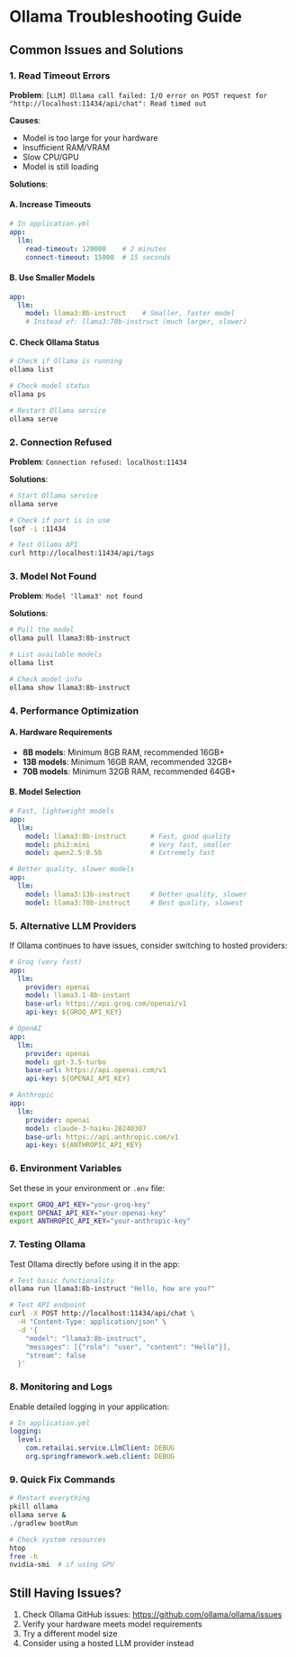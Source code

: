 # Ollama Troubleshooting Guide

## Common Issues and Solutions

### 1. Read Timeout Errors

**Problem**: `[LLM] Ollama call failed: I/O error on POST request for "http://localhost:11434/api/chat": Read timed out`

**Causes**:
- Model is too large for your hardware
- Insufficient RAM/VRAM
- Slow CPU/GPU
- Model is still loading

**Solutions**:

#### A. Increase Timeouts
```yaml
# In application.yml
app:
  llm:
    read-timeout: 120000    # 2 minutes
    connect-timeout: 15000  # 15 seconds
```

#### B. Use Smaller Models
```yaml
app:
  llm:
    model: llama3:8b-instruct    # Smaller, faster model
    # Instead of: llama3:70b-instruct (much larger, slower)
```

#### C. Check Ollama Status
```bash
# Check if Ollama is running
ollama list

# Check model status
ollama ps

# Restart Ollama service
ollama serve
```

### 2. Connection Refused

**Problem**: `Connection refused: localhost:11434`

**Solutions**:
```bash
# Start Ollama service
ollama serve

# Check if port is in use
lsof -i :11434

# Test Ollama API
curl http://localhost:11434/api/tags
```

### 3. Model Not Found

**Problem**: `Model 'llama3' not found`

**Solutions**:
```bash
# Pull the model
ollama pull llama3:8b-instruct

# List available models
ollama list

# Check model info
ollama show llama3:8b-instruct
```

### 4. Performance Optimization

#### A. Hardware Requirements
- **8B models**: Minimum 8GB RAM, recommended 16GB+
- **13B models**: Minimum 16GB RAM, recommended 32GB+
- **70B models**: Minimum 32GB RAM, recommended 64GB+

#### B. Model Selection
```yaml
# Fast, lightweight models
app:
  llm:
    model: llama3:8b-instruct      # Fast, good quality
    model: phi3:mini               # Very fast, smaller
    model: qwen2.5:0.5b            # Extremely fast

# Better quality, slower models
app:
  llm:
    model: llama3:13b-instruct     # Better quality, slower
    model: llama3:70b-instruct     # Best quality, slowest
```

### 5. Alternative LLM Providers

If Ollama continues to have issues, consider switching to hosted providers:

```yaml
# Groq (very fast)
app:
  llm:
    provider: openai
    model: llama3.1-8b-instant
    base-url: https://api.groq.com/openai/v1
    api-key: ${GROQ_API_KEY}

# OpenAI
app:
  llm:
    provider: openai
    model: gpt-3.5-turbo
    base-url: https://api.openai.com/v1
    api-key: ${OPENAI_API_KEY}

# Anthropic
app:
  llm:
    provider: openai
    model: claude-3-haiku-20240307
    base-url: https://api.anthropic.com/v1
    api-key: ${ANTHROPIC_API_KEY}
```

### 6. Environment Variables

Set these in your environment or `.env` file:
```bash
export GROQ_API_KEY="your-groq-key"
export OPENAI_API_KEY="your-openai-key"
export ANTHROPIC_API_KEY="your-anthropic-key"
```

### 7. Testing Ollama

Test Ollama directly before using it in the app:
```bash
# Test basic functionality
ollama run llama3:8b-instruct "Hello, how are you?"

# Test API endpoint
curl -X POST http://localhost:11434/api/chat \
  -H "Content-Type: application/json" \
  -d '{
    "model": "llama3:8b-instruct",
    "messages": [{"role": "user", "content": "Hello"}],
    "stream": false
  }'
```

### 8. Monitoring and Logs

Enable detailed logging in your application:
```yaml
# In application.yml
logging:
  level:
    com.retailai.service.LlmClient: DEBUG
    org.springframework.web.client: DEBUG
```

### 9. Quick Fix Commands

```bash
# Restart everything
pkill ollama
ollama serve &
./gradlew bootRun

# Check system resources
htop
free -h
nvidia-smi  # if using GPU
```

## Still Having Issues?

1. Check Ollama GitHub issues: https://github.com/ollama/ollama/issues
2. Verify your hardware meets model requirements
3. Try a different model size
4. Consider using a hosted LLM provider instead
